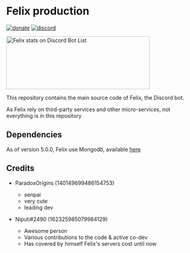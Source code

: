 # Felix production

[![donate](https://img.shields.io/badge/donate-patreon-F96854.svg)](https://www.patreon.com/paradoxorigins)
[![discord](https://discordapp.com/api/guilds/328842643746324481/embed.png)](https://discord.gg/Ud49hQJ)

<a href="https://discordbotlist.com/bots/327144735359762432">
	<img 
		width="380" 
		height="140" 
		src="https://discordbotlist.com/bots/327144735359762432/widget" 
		alt="Felix stats on Discord Bot List">
</a>

This repository contains the main source code of Felix, the Discord bot.

As Felix rely on third-party services and other micro-services, not everything is in this repository

## Dependencies

As of version 5.0.0, Felix use Mongodb, available [here](https://www.mongodb.com/download-center/community)

## Credits

* ParadoxOrigins (140149699486154753)
  * senpai
  * very cute
  * leading dev

* Niputi#2490 (162325985079984129)
  * Awesome person
  * Various contributions to the code & active co-dev
  * Has covered by himself Felix's servers cost until now

